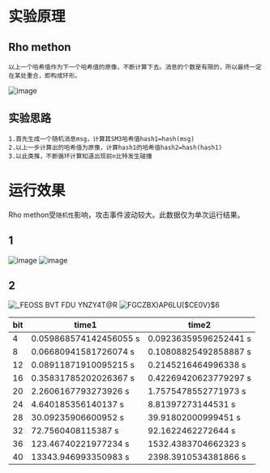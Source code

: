# 实验原理
## Rho methon

    以上一个哈希值作为下一个哈希值的原像，不断计算下去。消息的个数是有限的，所以最终一定在某处重合，即构成环形。
    
![image](https://github.com/korangar-group42num1/group42/assets/129478905/6e8bd277-c3be-4f5a-b060-d4f82296657d)


## 实验思路

    1.首先生成一个随机消息msg，计算其SM3哈希值hash1=hash(msg)
    2.以上一步计算出的哈希值为原像，计算hash1的哈希值hash2=hash(hash1)
    3.以此类推，不断循环计算知道出现前n比特发生碰撞

# 运行效果

Rho methon受`随机性`影响，攻击事件波动较大。此数据仅为单次运行结果。
## 1
![image](https://github.com/korangar-group42num1/group42/assets/129478905/5e11a134-b69d-42a8-8ddf-6d4eb12fe66e)
![image](https://github.com/korangar-group42num1/group42/assets/129478905/60f1f67e-3439-4e18-9962-b71a9de8d27f)

## 2
![_FEOSS BVT FDU YNZY4T@R](https://github.com/korangar-group42num1/group/assets/129478905/5df1ca78-3771-49a5-baa1-7a73f9ef7382)
![FGCZ$BX$)AP6LU($CE0V}$6](https://github.com/korangar-group42num1/group/assets/129478905/88ee16b8-85cf-4cde-857e-1d841909db33)



bit|time1|time2
-|-|-
4|0.059868574142456055 s|0.09236359596252441 s
8|0.06680941581726074 s|0.10808825492858887 s
12|0.08911871910095215 s|0.2145216464996338 s
16|0.35831785202026367 s|0.42269420623779297 s
20|2.2606167793273926 s|1.7575478552771973 s
24|4.640185356140137 s|8.81397273144531 s
28|30.09235906600952 s|39.91802000999451 s
32|72.7560408115387 s|92.1622462272644 s
36|123.46740221977234 s|1532.4383704662323 s
40|13343.946993350983 s|2398.3910534381866 s
    
